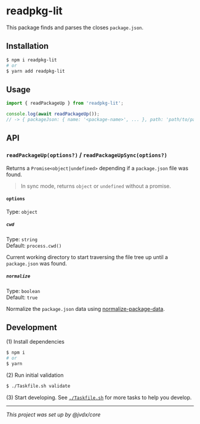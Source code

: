 # readpkg-lit

This package finds and parses the closes `package.json`.

## Installation

```bash
$ npm i readpkg-lit
# or
$ yarn add readpkg-lit
```

## Usage

```js
import { readPackageUp } from 'readpkg-lit';

console.log(await readPackageUp());
// -> { packageJson: { name: '<package-name>', ... }, path: 'path/to/package.json' }
```

## API

### `readPackageUp(options?)` / `readPackageUpSync(options?)`

Returns a `Promise<object|undefined>` depending if a `package.json` file was
found.

> In sync mode, returns `object` or `undefined` without a promise.

#### `options`

Type: `object`

##### `cwd`

Type: `string`  
Default: `process.cwd()`

Current working directory to start traversing the file tree up until a
`package.json` was found.

##### `normalize`

Type: `boolean`  
Default: `true`

Normalize the `package.json` data using [normalize-package-data].

## Development

(1) Install dependencies

```bash
$ npm i
# or
$ yarn
```

(2) Run initial validation

```bash
$ ./Taskfile.sh validate
```

(3) Start developing. See [`./Taskfile.sh`](./Taskfile.sh) for more tasks to
help you develop.

---

_This project was set up by @jvdx/core_

[normalize-package-data]: https://github.com/npm/normalize-package-data#what-normalization-currently-entails
